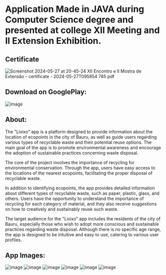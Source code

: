 # Application Made in JAVA during Computer Science degree and presented at college XII Meeting and II Extension Exhibition.

## Certificate

![Screenshot 2024-05-27 at 20-45-24 XII Encontro e II Mostra de Extensão - certificate - 2024-05-27T095854 785 pdf](https://github.com/LorenzoLocker12/Android-Mobile-App-for-Recycling-Awareness/assets/127125142/8a67fa8a-b24c-4115-9191-7f7a07300fb8)



## Download on GooglePlay: 
![image](https://github.com/LorenzoLocker12/Android-Mobile-App-for-Recycling-Awareness/assets/127125142/3178b87c-3f20-4e8f-b9ee-91f3fac22dbb)

## About: 
The "Lixixo" app is a platform designed to provide information about the location of ecopoints in the city of Bauru, as well as guide users regarding various types of recyclable waste and their potential reuse options. The main goal of the app is to promote environmental awareness and encourage the adoption of sustainable practices concerning waste disposal.

The core of the project involves the importance of recycling for environmental conservation. Through the app, users have easy access to the locations of the nearest ecopoints, facilitating the proper disposal of recyclable waste.

In addition to identifying ecopoints, the app provides detailed information about different types of recyclable waste, such as paper, plastic, glass, and others. Users have the opportunity to understand the importance of recycling for each category of material, and they also receive suggestions on how to creatively and sustainably reuse such waste.

The target audience for the "Lixixo" app includes the residents of the city of Bauru, especially those who wish to adopt more conscious and sustainable practices regarding waste disposal. Although there is no specific age range, the app is designed to be intuitive and easy to use, catering to various user profiles.

## App Images: 

![image](https://github.com/LorenzoLocker12/Android-Mobile-App-for-Recycling-Awareness/assets/127125142/6a8d9ce8-cb43-4218-8e79-6c1c89a85cac)
![image](https://github.com/LorenzoLocker12/Android-Mobile-App-for-Recycling-Awareness/assets/127125142/72a2ef82-a287-4487-81cb-1bac2a9b9c33)
![image](https://github.com/LorenzoLocker12/Android-Mobile-App-for-Recycling-Awareness/assets/127125142/e74b043c-6918-4b78-b27d-362eee749af2)
![image](https://github.com/LorenzoLocker12/Android-Mobile-App-for-Recycling-Awareness/assets/127125142/c61e6433-aed1-4282-ad47-2f7ff0aa7868)
![image](https://github.com/LorenzoLocker12/Android-Mobile-App-for-Recycling-Awareness/assets/127125142/d2f3f483-2291-48df-8552-927e743af904)
![image](https://github.com/LorenzoLocker12/Android-Mobile-App-for-Recycling-Awareness/assets/127125142/15978ccc-952b-4414-9a56-4bbb6e18eb6e)




